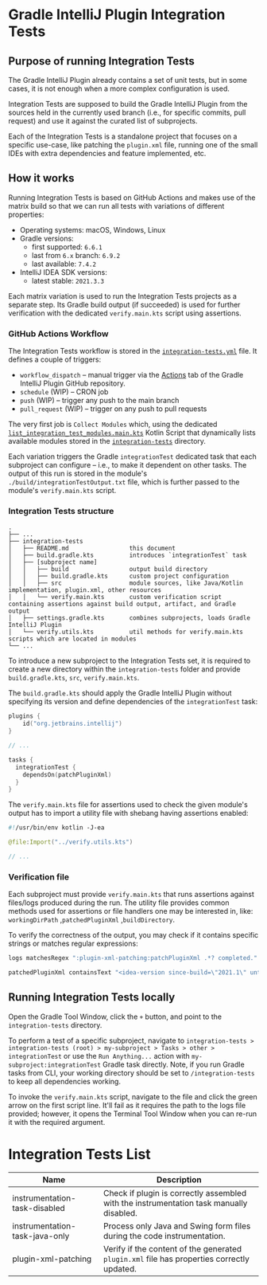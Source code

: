 # Gradle IntelliJ Plugin Integration Tests

## Purpose of running Integration Tests

The Gradle IntelliJ Plugin already contains a set of unit tests, but in some cases, it is not enough when a more complex configuration is used.

Integration Tests are supposed to build the Gradle IntelliJ Plugin from the sources held in the currently used branch (i.e., for specific commits, pull request) and use it against the curated list of subprojects.

Each of the Integration Tests is a standalone project that focuses on a specific use-case, like patching the `plugin.xml` file, running one of the small IDEs with extra dependencies and feature implemented, etc.

## How it works

Running Integration Tests is based on GitHub Actions and makes use of the matrix build so that we can run all tests with variations of different properties:
- Operating systems: macOS, Windows, Linux
- Gradle versions:
  - first supported: `6.6.1`
  - last from `6.x` branch: `6.9.2`
  - last available: `7.4.2`
- IntelliJ IDEA SDK versions:
  - latest stable: `2021.3.3`

Each matrix variation is used to run the Integration Tests projects as a separate step. Its Gradle build output (if succeeded) is used for further verification with the dedicated `verify.main.kts` script using assertions.

### GitHub Actions Workflow

The Integration Tests workflow is stored in the [`integration-tests.yml`](../.github/workflows/integration-tests.yml) file.
It defines a couple of triggers:
- `workflow_dispatch` – manual trigger via the [Actions](https://github.com/JetBrains/gradle-intellij-plugin/actions) tab of the Gradle IntelliJ Plugin GitHub repository.
- `schedule` (WIP) – CRON job
- `push` (WIP) – trigger any push to the main branch
- `pull_request` (WIP) – trigger on any push to pull requests

The very first job is `Collect Modules` which, using the dedicated [`list_integration_test_modules.main.kts`](../.github/scripts/list_integration_test_modules.main.kts) Kotlin Script that dynamically lists available modules stored in the [`integration-tests`](../integration-tests) directory.

Each variation triggers the Gradle `integrationTest` dedicated task that each subproject can configure – i.e., to make it dependent on other tasks.
The output of this run is stored in the module's `./build/integrationTestOutput.txt` file, which is further passed to the module's `verify.main.kts` script.

### Integration Tests structure

```
.
├── ...
├── integration-tests
│   ├── README.md                 this document
│   ├── build.gradle.kts          introduces `integrationTest` task
│   ├── [subproject name]
│   │   ├── build                 output build directory
│   │   ├── build.gradle.kts      custom project configuration
│   │   ├── src                   module sources, like Java/Kotlin implementation, plugin.xml, other resources
│   │   └── verify.main.kts       custom verification script containing assertions against build output, artifact, and Gradle output
│   ├── settings.gradle.kts       combines subprojects, loads Gradle IntelliJ Plugin
│   └── verify.utils.kts          util methods for verify.main.kts scripts which are located in modules
└── ...
```

To introduce a new subproject to the Integration Tests set, it is required to create a new directory within the `integration-tests` folder and provide `build.gradle.kts`, `src`, `verify.main.kts`.

The `build.gradle.kts` should apply the Gradle IntelliJ Plugin without specifying its version and define dependencies of the `integrationTest` task:

```kotlin
plugins {
    id("org.jetbrains.intellij")
}

// ...

tasks {
  integrationTest {
    dependsOn(patchPluginXml)
  }
}
```

The `verify.main.kts` file for assertions used to check the given module's output has to import a utility file with shebang having assertions enabled:

```kotlin
#!/usr/bin/env kotlin -J-ea

@file:Import("../verify.utils.kts")

// ...
```

### Verification file

Each subproject must provide `verify.main.kts` that runs assertions against files/logs produced during the run.
The utility file provides common methods used for assertions or file handlers one may be interested in, like: `workingDirPath` ,`patchedPluginXml` ,`buildDirectory`.

To verify the correctness of the output, you may check if it contains specific strings or matches regular expressions:

```kotlin
logs matchesRegex ":plugin-xml-patching:patchPluginXml .*? completed."

patchedPluginXml containsText "<idea-version since-build=\"2021.1\" until-build=\"2021.3.*\" />"
```

## Running Integration Tests locally

Open the Gradle Tool Window, click the `+` button, and point to the `integration-tests` directory.

To perform a test of a specific subproject, navigate to `integration-tests > integration-tests (root) > my-subproject > Tasks > other > integrationTest` or use the `Run Anything...` action with `my-subproject:integrationTest` Gradle task directly.
Note, if you run Gradle tasks from CLI, your working directory should be set to `/integration-tests` to keep all dependencies working.

To invoke the `verify.main.kts` script, navigate to the file and click the green arrow on the first script line.
It'll fail as it requires the path to the logs file provided; however, it opens the Terminal Tool Window when you can re-run it with the required argument.

# Integration Tests List

| Name                           | Description                                                                                |
|--------------------------------|--------------------------------------------------------------------------------------------|
| instrumentation-task-disabled  | Check if plugin is correctly assembled with the instrumentation task manually disabled.    |
| instrumentation-task-java-only | Process only Java and Swing form files during the code instrumentation.                    |
| plugin-xml-patching            | Verify if the content of the generated `plugin.xml` file has properties correctly updated. |
